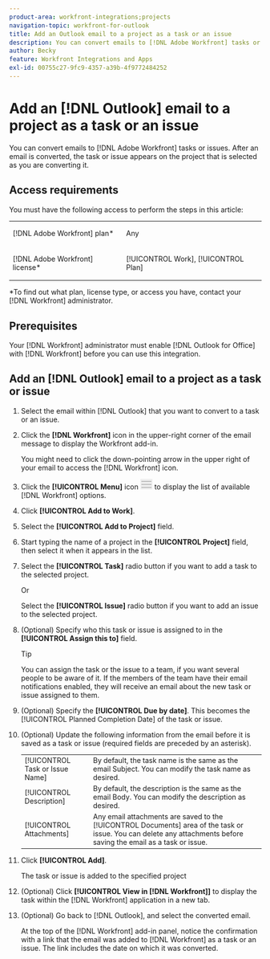 ```yaml
---
product-area: workfront-integrations;projects
navigation-topic: workfront-for-outlook
title: Add an Outlook email to a project as a task or an issue
description: You can convert emails to [!DNL Adobe Workfront] tasks or issues. After an email is converted, the task or issue appears on the project that is selected as you are converting it.
author: Becky
feature: Workfront Integrations and Apps
exl-id: 00755c27-9fc9-4357-a39b-4f9772484252
---
```

# Add an [!DNL Outlook] email to a project as a task or an issue

You can convert emails to [!DNL Adobe Workfront] tasks or issues. After an email is converted, the task or issue appears on the project that is selected as you are converting it. 

## Access requirements

You must have the following access to perform the steps in this article:

<table style="table-layout:auto"> 
 <col> 
 <col> 
 <tbody> 
  <tr> 
   <td role="rowheader">[!DNL Adobe Workfront] plan*</td> 
   <td> <p>Any</p> </td> 
  </tr> 
  <tr> 
   <td role="rowheader">[!DNL Adobe Workfront] license*</td> 
   <td> <p>[!UICONTROL Work], [!UICONTROL Plan]</p> </td> 
  </tr> 
 </tbody> 
</table>

&#42;To find out what plan, license type, or access you have, contact your [!DNL Workfront] administrator.

## Prerequisites

Your [!DNL Workfront] administrator must enable [!DNL Outlook for Office] with [!DNL Workfront] before you can use this integration.

## Add an [!DNL Outlook] email to a project as a task or issue

1. Select the email within [!DNL Outlook] that you want to convert to a task or an issue.
1. Click the **[!DNL Workfront]** icon in the upper-right corner of the email message to display the Workfront add-in.

   You might need to click the down-pointing arrow in the upper right of your email to access the [!DNL Workfront] icon.

1. Click the **[!UICONTROL Menu]** icon ![o365_addin_menu_icon.png](assets/o365-addin-menu2-icon.png) to display the list of available [!DNL Workfront] options.

   

1. Click **[!UICONTROL Add to Work]**.

1. Select the **[!UICONTROL Add to Project]** field.
1. Start typing the name of a project in the **[!UICONTROL Project]** field, then select it when it appears in the list. 
1. Select the **[!UICONTROL Task]** radio button if you want to add a task to the selected project.

   Or

   Select the **[!UICONTROL Issue]** radio button if you want to add an issue to the selected project.

1. (Optional) Specify who this task or issue is assigned to in the **[!UICONTROL Assign this to]** field. 

   >[!TIP]
   >
   >You can assign the task or the issue to a team, if you want several people to be aware of it. If the members of the team have their email notifications enabled, they will receive an email about the new task or issue assigned to them.


1. (Optional) Specify the **[!UICONTROL Due by date]**. This becomes the [!UICONTROL Planned Completion Date] of the task or issue.
1. (Optional) Update the following information from the email before it is saved as a task or issue (required fields are preceded by an asterisk).

   <table style="table-layout:auto">
      <tr>
        <td>[!UICONTROL Task or Issue Name]</td>
        <td>By default, the task name is the same as the email Subject. You can modify the task name as desired.</td>
        <td></td>
      </tr>
      <tr>
        <td>[!UICONTROL Description]</td>
        <td>By default, the description is the same as the email Body. You can modify the description as desired.</td>
      </tr>
      <tr>
        <td>[!UICONTROL Attachments]</td>
        <td>Any email attachments are saved to the [!UICONTROL Documents] area of the task or issue. You can delete any attachments before saving the email as a task or issue.</td>
      </tr>
   </table>

1. Click **[!UICONTROL Add]**.

   The task or issue is added to the specified project

1. (Optional) Click **[!UICONTROL View in [!DNL Workfront]]** to display the task within the [!DNL Workfront] application in a new tab.

1. (Optional) Go back to [!DNL Outlook], and select the converted email.

   At the top of the [!DNL Workfront] add-in panel, notice the confirmation with a link that the email was added to [!DNL Workfront] as a task or an issue. The link includes the date on which it was converted.



